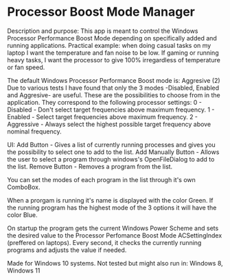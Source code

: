 # Processor Boost Mode Manager

Description and purpose:
This app is meant to control the Windows Processor Performance Boost Mode depending on specifically added and running applications.
Practical example: when doing casual tasks on my laptop I want the temperature and fan noise to be low.
If gaming or running heavy tasks, I want the processor to give 100% irregardless of temperature or fan speed.

The default Windows Processor Performance Boost mode is: Aggresive (2)
Due to various tests I have found that only the 3 modes -Disabled, Enabled and Aggresive- are useful.
These are the possibilities to choose from in the application.
They correspond to the following processor settings: 
0 - Disabled - Don't select target frequencies above maximum frequency.
1 - Enabled - Select target frequencies above maximum frequency.
2 - Aggressive - Always select the highest possible target frequency above nominal frequency.

UI:
Add Button - Gives a list of currently running processes and gives you the possibility to select one to add to the list.
Add Manually Button - Allows the user to select a program through windows's OpenFileDialog to add to the list.
Remove Button - Removes a program from the list.

You can set the modes of each program in the list through it's own ComboBox.

When a prorgam is running it's name is displayed with the color Green.
If the running program has the highest mode of the 3 options it will have the color Blue.

On startup the program gets the current Windows Power Scheme and sets the desired value to the Processor Perfomance Boost Mode ACSettingIndex (preffered on laptops).
Every second, it checks the currently running programs and adjusts the value if needed.

Made for Windows 10 systems.
Not tested but might also run in: Windows 8, Windows 11

